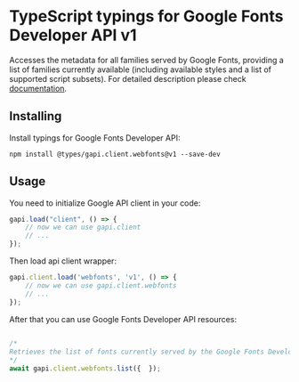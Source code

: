 # TypeScript typings for Google Fonts Developer API v1
Accesses the metadata for all families served by Google Fonts, providing a list of families currently available (including available styles and a list of supported script subsets).
For detailed description please check [documentation](https://developers.google.com/fonts/docs/developer_api).

## Installing

Install typings for Google Fonts Developer API:
```
npm install @types/gapi.client.webfonts@v1 --save-dev
```

## Usage

You need to initialize Google API client in your code:
```typescript
gapi.load("client", () => { 
    // now we can use gapi.client
    // ... 
});
```

Then load api client wrapper:
```typescript
gapi.client.load('webfonts', 'v1', () => {
    // now we can use gapi.client.webfonts
    // ... 
});
```



After that you can use Google Fonts Developer API resources:

```typescript 
    
/* 
Retrieves the list of fonts currently served by the Google Fonts Developer API  
*/
await gapi.client.webfonts.list({  });
```
